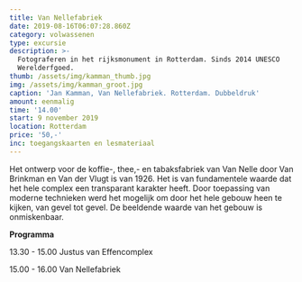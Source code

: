 ```yaml
---
title: Van Nellefabriek
date: 2019-08-16T06:07:28.860Z
category: volwassenen
type: excursie
description: >-
  Fotograferen in het rijksmonument in Rotterdam. Sinds 2014 UNESCO
  Werelderfgoed.
thumb: /assets/img/kamman_thumb.jpg
img: /assets/img/kamman_groot.jpg
caption: 'Jan Kamman, Van Nellefabriek. Rotterdam. Dubbeldruk'
amount: eenmalig
time: '14.00'
start: 9 november 2019
location: Rotterdam
price: '50,-'
inc: toegangskaarten en lesmateriaal
---
```

Het ontwerp voor de koffie-, thee,- en tabaksfabriek van Van Nelle door Van Brinkman en Van der Vlugt is van 1926. Het is van fundamentele waarde dat het hele complex een transparant karakter heeft. Door toepassing van moderne technieken werd het mogelijk om door het hele gebouw heen te kijken, van gevel tot gevel. De beeldende waarde van het gebouw is onmiskenbaar.

**Programma**

13.30 - 15.00 Justus van Effencomplex

15.00 - 16.00 Van Nellefabriek
